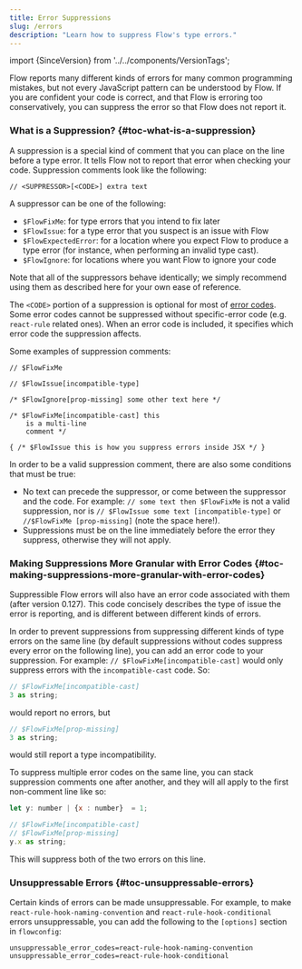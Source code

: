 ```yaml
---
title: Error Suppressions
slug: /errors
description: "Learn how to suppress Flow's type errors."
---
```


import {SinceVersion} from '../../components/VersionTags';

Flow reports many different kinds of errors for many common programming mistakes, but not every JavaScript pattern can be understood by Flow.
If you are confident your code is correct, and that Flow is
erroring too conservatively, you can suppress the error so that
Flow does not report it.

### What is a Suppression? {#toc-what-is-a-suppression}

A suppression is a special kind of comment that you can place on the line before a type
error. It tells Flow not to report that error when checking your code. Suppression
comments look like the following:

```
// <SUPPRESSOR>[<CODE>] extra text
```

A suppressor can be one of the following:
- `$FlowFixMe`: for type errors that you intend to fix later
- `$FlowIssue`: for a type error that you suspect is an issue with Flow
- `$FlowExpectedError`: for a location where you expect Flow to produce a type error (for instance, when performing an invalid type cast).
- `$FlowIgnore`: for locations where you want Flow to ignore your code

Note that all of the suppressors behave identically; we simply recommend using them as described here for your own ease of reference.

The `<CODE>` portion of a suppression is optional for most of [error codes](#toc-making-suppressions-more-granular-with-error-codes). Some error codes cannot be suppressed without specific-error code (e.g. `react-rule` related ones). When an error code is included, it specifies which error code the suppression affects.

Some examples of suppression comments:

```
// $FlowFixMe

// $FlowIssue[incompatible-type]

/* $FlowIgnore[prop-missing] some other text here */

/* $FlowFixMe[incompatible-cast] this
    is a multi-line
    comment */

{ /* $FlowIssue this is how you suppress errors inside JSX */ }
```

In order to be a valid suppression comment, there are also some conditions that must be true:
- No text can precede the suppressor, or come between the suppressor and the code. For example: `// some text then $FlowFixMe` is not a valid suppression, nor is `// $FlowIssue some text [incompatible-type]` or ` //$FlowFixMe [prop-missing]` (note the space here!).
- Suppressions must be on the line immediately before the error they suppress, otherwise they will not apply.

### Making Suppressions More Granular with Error Codes {#toc-making-suppressions-more-granular-with-error-codes}

Suppressible Flow errors will also have an error code associated with them (after version 0.127). This code concisely describes the type of issue the error is reporting, and is different between different kinds of errors.

In order to prevent suppressions from suppressing different kinds of type errors on the same line (by default suppressions without codes suppress every error on the following line), you can add an error code to your suppression. For example: `// $FlowFixMe[incompatible-cast]` would only suppress errors with the `incompatible-cast` code. So:

```js flow-check
// $FlowFixMe[incompatible-cast]
3 as string;
```
would report no errors, but
```js flow-check
// $FlowFixMe[prop-missing]
3 as string;
```
would still report a type incompatibility.

To suppress multiple error codes on the same line, you can stack suppression comments one after another, and they will all apply to the first non-comment line like so:

```js flow-check
let y: number | {x : number}  = 1;

// $FlowFixMe[incompatible-cast]
// $FlowFixMe[prop-missing]
y.x as string;
```

This will suppress both of the two errors on this line.

### Unsuppressable Errors <SinceVersion version="0.268" /> {#toc-unsuppressable-errors}

Certain kinds of errors can be made unsuppressable. For example, to make `react-rule-hook-naming-convention` and `react-rule-hook-conditional` errors unsuppressable, you can add the following to the `[options]` section in `flowconfig`:

```
unsuppressable_error_codes=react-rule-hook-naming-convention
unsuppressable_error_codes=react-rule-hook-conditional
```

